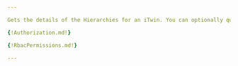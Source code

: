 ```yaml
---

Gets the details of the Hierarchies for an iTwin. You can optionally query just by the name

{!Authorization.md!}

{!RbacPermissions.md!}

---
```

